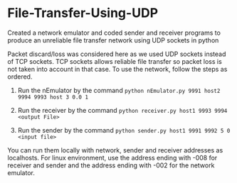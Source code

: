 # File-Transfer-Using-UDP
Created a network emulator and coded sender and receiver programs to produce an unreliable file transfer network using UDP sockets in python 

Packet discard/loss was considered here as we used UDP sockets instead of TCP sockets. TCP sockets allows reliable file transfer so packet loss 
is not taken into account in that case. To use the network, follow the steps as ordered.

1) Run the nEmulator by the command `python nEmulator.py 9991 host2 9994 9993 host 3 0.0 1`

2) Run the receiver by the command `python receiver.py host1 9993 9994 <output File>`

3) Run the sender by the command `python sender.py host1 9991 9992 5 0 <input file>`

You can run them locally with network, sender and receiver addresses as localhosts. For linux environment, use the address ending with -008 for receiver and sender and the address ending with -002 for the network emulator. 

